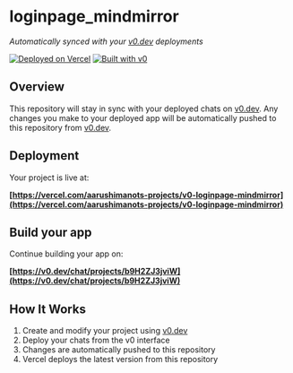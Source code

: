 # loginpage_mindmirror

*Automatically synced with your [v0.dev](https://v0.dev) deployments*

[![Deployed on Vercel](https://img.shields.io/badge/Deployed%20on-Vercel-black?style=for-the-badge&logo=vercel)](https://vercel.com/aarushimanots-projects/v0-loginpage-mindmirror)
[![Built with v0](https://img.shields.io/badge/Built%20with-v0.dev-black?style=for-the-badge)](https://v0.dev/chat/projects/b9H2ZJ3jviW)

## Overview

This repository will stay in sync with your deployed chats on [v0.dev](https://v0.dev).
Any changes you make to your deployed app will be automatically pushed to this repository from [v0.dev](https://v0.dev).

## Deployment

Your project is live at:

**[https://vercel.com/aarushimanots-projects/v0-loginpage-mindmirror](https://vercel.com/aarushimanots-projects/v0-loginpage-mindmirror)**

## Build your app

Continue building your app on:

**[https://v0.dev/chat/projects/b9H2ZJ3jviW](https://v0.dev/chat/projects/b9H2ZJ3jviW)**

## How It Works

1. Create and modify your project using [v0.dev](https://v0.dev)
2. Deploy your chats from the v0 interface
3. Changes are automatically pushed to this repository
4. Vercel deploys the latest version from this repository
